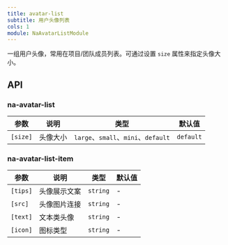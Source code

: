 ```yaml
---
title: avatar-list
subtitle: 用户头像列表
cols: 1
module: NaAvatarListModule
---
```


一组用户头像，常用在项目/团队成员列表。可通过设置 `size` 属性来指定头像大小。

## API

### na-avatar-list

参数 | 说明 | 类型 | 默认值
----|------|-----|------
`[size]` | 头像大小  | `large`、`small`、`mini`、`default` | `default`

### na-avatar-list-item

| 参数      | 说明                                      | 类型         | 默认值 |
|----------|------------------------------------------|-------------|-------|
| `[tips]`     | 头像展示文案                                 | `string`  | - |
| `[src]`     | 头像图片连接                                 | `string`  | - |
| `[text]`     | 文本类头像                                 | `string`  | - |
| `[icon]`     | 图标类型                                 | `string`  | - |

